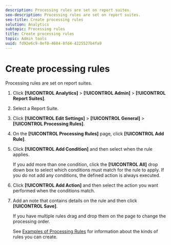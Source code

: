 ```yaml
---
description: Processing rules are set on report suites.
seo-description: Processing rules are set on report suites.
seo-title: Create processing rules
solution: Analytics
subtopic: Processing rules
title: Create processing rules
topic: Admin tools
uuid: fd92e6c9-8ef0-4604-8fd4-4225527b4fa9
---
```


# Create processing rules

Processing rules are set on report suites.

1. Click **[!UICONTROL Analytics]** > **[!UICONTROL Admin]** > **[!UICONTROL Report Suites]**.
1. Select a Report Suite.
1. Click **[!UICONTROL Edit Settings]** > **[!UICONTROL General]** > **[!UICONTROL Processing Rules]**.
1. On the **[!UICONTROL Processing Rules]** page, click **[!UICONTROL Add Rule]**.
1. Click **[!UICONTROL Add Condition]** and then select when the rule applies.

   If you add more than one condition, click the **[!UICONTROL All]** drop down box to select which conditions must match for the rule to apply. If you do not add any conditions, the defined action is always executed. 

1. Click **[!UICONTROL Add Action]** and then select the action you want performed when the conditions match.
1. Add an note that contains details on the rule and then click **[!UICONTROL Save]**.

   If you have multiple rules drag and drop them on the page to change the processing order.

   See [Examples of Processing Rules](../../../../admin/admin/c-processing-rules/processing-rules-examples/processing-rules-examples.md#concept_92527719A66849058108300DAE8A506B) for information about the kinds of rules you can create.
